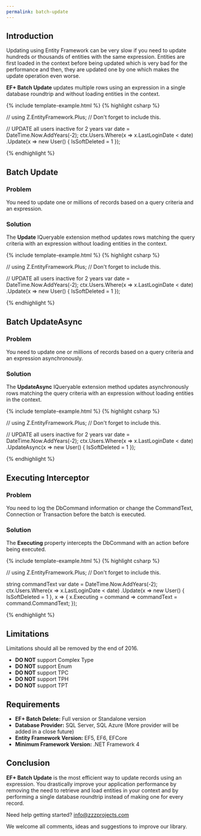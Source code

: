 ```yaml
---
permalink: batch-update
---
```


## Introduction

Updating using Entity Framework can be very slow if you need to update hundreds or thousands of entities with the same expression. Entities are first loaded in the context before being updated which is very bad for the performance and then, they are updated one by one which makes the update operation even worse.

**EF+ Batch Update** updates multiple rows using an expression in a single database roundtrip and without loading entities in the context.

{% include template-example.html %} 
{% highlight csharp %}

// using Z.EntityFramework.Plus; // Don't forget to include this.

// UPDATE all users inactive for 2 years
var date = DateTime.Now.AddYears(-2);
ctx.Users.Where(x => x.LastLoginDate < date)
         .Update(x => new User() { IsSoftDeleted = 1 });

{% endhighlight %}

## Batch Update

### Problem

You need to update one or millions of records based on a query criteria and an expression.

### Solution

The **Update** IQueryable extension method updates rows matching the query criteria with an expression without loading entities in the context.

{% include template-example.html %} 
{% highlight csharp %}

// using Z.EntityFramework.Plus; // Don't forget to include this.

// UPDATE all users inactive for 2 years
var date = DateTime.Now.AddYears(-2);
ctx.Users.Where(x => x.LastLoginDate < date)
         .Update(x => new User() { IsSoftDeleted = 1 });

{% endhighlight %}

## Batch UpdateAsync

### Problem

You need to update one or millions of records based on a query criteria and an expression asynchronously.

### Solution

The **UpdateAsync** IQueryable extension method updates asynchronously rows matching the query criteria with an expression without loading entities in the context.

{% include template-example.html %} 
{% highlight csharp %}

// using Z.EntityFramework.Plus; // Don't forget to include this.

// UPDATE all users inactive for 2 years
var date = DateTime.Now.AddYears(-2);
ctx.Users.Where(x => x.LastLoginDate < date)
         .UpdateAsync(x => new User() { IsSoftDeleted = 1 });

{% endhighlight %}

## Executing Interceptor

### Problem

You need to log the DbCommand information or change the CommandText, Connection or Transaction before the batch is executed.

### Solution

The **Executing** property intercepts the DbCommand with an action before being executed.

{% include template-example.html %} 
{% highlight csharp %}

// using Z.EntityFramework.Plus; // Don't forget to include this.

string commandText
var date = DateTime.Now.AddYears(-2);
ctx.Users.Where(x => x.LastLoginDate < date)
         .Update(x => new User() { IsSoftDeleted = 1 },
                 x => { x.Executing = command => commandText = command.CommandText; });

{% endhighlight %}

## Limitations

Limitations should all be removed by the end of 2016.

 - **DO NOT** support Complex Type
 - **DO NOT** support Enum
 - **DO NOT** support TPC
 - **DO NOT** support TPH
 - **DO NOT** support TPT

## Requirements

- **EF+ Batch Delete:** Full version or Standalone version
- **Database Provider:** SQL Server, SQL Azure (More provider will be added in a close future)
- **Entity Framework Version:** EF5, EF6, EFCore
- **Minimum Framework Version:** .NET Framework 4

## Conclusion

**EF+ Batch Update** is the most efficient way to update records using an expression. You drastically improve your application performance by removing the need to retrieve and load entities in your context and by performing a single database roundtrip instead of making one for every record.

Need help getting started? [info@zzzprojects.com](mailto:info@zzzprojects.com)

We welcome all comments, ideas and suggestions to improve our library.